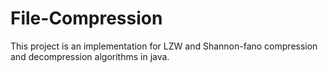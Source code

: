# File-Compression
This project is an implementation for LZW and Shannon-fano compression and decompression algorithms in java.
